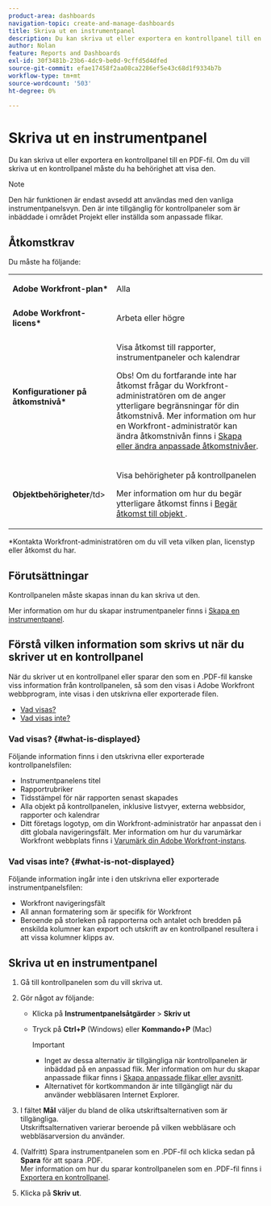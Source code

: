 ```yaml
---
product-area: dashboards
navigation-topic: create-and-manage-dashboards
title: Skriva ut en instrumentpanel
description: Du kan skriva ut eller exportera en kontrollpanel till en PDF-fil. Om du vill skriva ut en kontrollpanel måste du ha behörighet att visa den.
author: Nolan
feature: Reports and Dashboards
exl-id: 30f3481b-23b6-4dc9-be0d-9cffd5d4dfed
source-git-commit: efae17458f2aa08ca2286ef5e43c68d1f9334b7b
workflow-type: tm+mt
source-wordcount: '503'
ht-degree: 0%

---
```


# Skriva ut en instrumentpanel

Du kan skriva ut eller exportera en kontrollpanel till en PDF-fil. Om du vill skriva ut en kontrollpanel måste du ha behörighet att visa den.

>[!NOTE]
>
>Den här funktionen är endast avsedd att användas med den vanliga instrumentpanelsvyn. Den är inte tillgänglig för kontrollpaneler som är inbäddade i området Projekt eller inställda som anpassade flikar.

## Åtkomstkrav

Du måste ha följande:

<table style="table-layout:auto"> 
 <col> 
 <col> 
 <tbody> 
  <tr> 
   <td role="rowheader"><strong>Adobe Workfront-plan*</strong></td> 
   <td> <p>Alla</p> </td> 
  </tr> 
  <tr> 
   <td role="rowheader"><strong>Adobe Workfront-licens*</strong></td> 
   <td> <p>Arbeta eller högre</p> </td> 
  </tr> 
  <tr> 
   <td role="rowheader"><strong>Konfigurationer på åtkomstnivå*</strong></td> 
   <td> <p>Visa åtkomst till rapporter, instrumentpaneler och kalendrar</p> <p>Obs! Om du fortfarande inte har åtkomst frågar du Workfront-administratören om de anger ytterligare begränsningar för din åtkomstnivå. Mer information om hur en Workfront-administratör kan ändra åtkomstnivån finns i <a href="../../../administration-and-setup/add-users/configure-and-grant-access/create-modify-access-levels.md" class="MCXref xref">Skapa eller ändra anpassade åtkomstnivåer</a>.</p> </td> 
  </tr> 
  <tr> 
   <td role="rowheader"><strong>Objektbehörigheter</strong>/td&gt; 
   <td> <p>Visa behörigheter på kontrollpanelen</p> <p>Mer information om hur du begär ytterligare åtkomst finns i <a href="../../../workfront-basics/grant-and-request-access-to-objects/request-access.md" class="MCXref xref">Begär åtkomst till objekt </a>.</p> </td> 
  </tr> 
 </tbody> 
</table>

&#42;Kontakta Workfront-administratören om du vill veta vilken plan, licenstyp eller åtkomst du har.

## Förutsättningar

Kontrollpanelen måste skapas innan du kan skriva ut den.

Mer information om hur du skapar instrumentpaneler finns i [Skapa en instrumentpanel](../../../reports-and-dashboards/dashboards/creating-and-managing-dashboards/create-dashboard.md).

## Förstå vilken information som skrivs ut när du skriver ut en kontrollpanel

När du skriver ut en kontrollpanel eller sparar den som en .PDF-fil kanske viss information från kontrollpanelen, så som den visas i Adobe Workfront webbprogram, inte visas i den utskrivna eller exporterade filen.

* [Vad visas?](#what-is-displayed)
* [Vad visas inte?](#what-is-not-displayed)

### Vad visas? {#what-is-displayed}

Följande information finns i den utskrivna eller exporterade kontrollpanelsfilen:

* Instrumentpanelens titel
* Rapportrubriker
* Tidsstämpel för när rapporten senast skapades
* Alla objekt på kontrollpanelen, inklusive listvyer, externa webbsidor, rapporter och kalendrar
* Ditt företags logotyp, om din Workfront-administratör har anpassat den i ditt globala navigeringsfält. Mer information om hur du varumärkar Workfront webbplats finns i [Varumärk din Adobe Workfront-instans](../../../administration-and-setup/customize-workfront/brand-workfront/brand-your-workfront-instance.md).

### Vad visas inte? {#what-is-not-displayed}

Följande information ingår inte i den utskrivna eller exporterade instrumentpanelsfilen:

* Workfront navigeringsfält
* All annan formatering som är specifik för Workfront
* Beroende på storleken på rapporterna och antalet och bredden på enskilda kolumner kan export och utskrift av en kontrollpanel resultera i att vissa kolumner klipps av.

## Skriva ut en instrumentpanel

1. Gå till kontrollpanelen som du vill skriva ut.
1. Gör något av följande:

   * Klicka på **Instrumentpanelsåtgärder** > **Skriv ut**

   * Tryck på **Ctrl+P** (Windows) eller **Kommando+P** (Mac)

     >[!IMPORTANT]
     >
     >* Inget av dessa alternativ är tillgängliga när kontrollpanelen är inbäddad på en anpassad flik. Mer information om hur du skapar anpassade flikar finns i [Skapa anpassade flikar eller avsnitt](../../../workfront-basics/manage-your-account-and-profile/configuring-your-user-profile/create-custom-tabs.md).
     >* Alternativet för kortkommandon är inte tillgängligt när du använder webbläsaren Internet Explorer.

1. I fältet **Mål** väljer du bland de olika utskriftsalternativen som är tillgängliga.\
   Utskriftsalternativen varierar beroende på vilken webbläsare och webbläsarversion du använder.

1. (Valfritt) Spara instrumentpanelen som en .PDF-fil och klicka sedan på **Spara** för att spara .PDF.\
   Mer information om hur du sparar kontrollpanelen som en .PDF-fil finns i [Exportera en kontrollpanel](../../../reports-and-dashboards/dashboards/creating-and-managing-dashboards/export-dashboard.md).

1. Klicka på **Skriv ut**.
